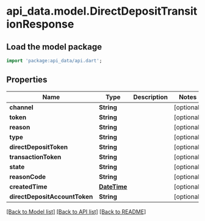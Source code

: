 # api_data.model.DirectDepositTransitionResponse

## Load the model package
```dart
import 'package:api_data/api.dart';
```

## Properties
Name | Type | Description | Notes
------------ | ------------- | ------------- | -------------
**channel** | **String** |  | [optional] 
**token** | **String** |  | [optional] 
**reason** | **String** |  | [optional] 
**type** | **String** |  | [optional] 
**directDepositToken** | **String** |  | [optional] 
**transactionToken** | **String** |  | [optional] 
**state** | **String** |  | [optional] 
**reasonCode** | **String** |  | [optional] 
**createdTime** | [**DateTime**](DateTime.md) |  | [optional] 
**directDepositAccountToken** | **String** |  | [optional] 

[[Back to Model list]](../README.md#documentation-for-models) [[Back to API list]](../README.md#documentation-for-api-endpoints) [[Back to README]](../README.md)



